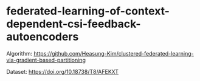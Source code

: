# federated-learning-of-context-dependent-csi-feedback-autoencoders



Algorithm:
https://github.com/Heasung-Kim/clustered-federated-learning-via-gradient-based-partitioning


Dataset:
https://doi.org/10.18738/T8/AFEKXT
